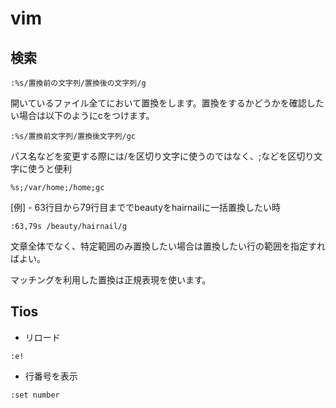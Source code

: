 # vim
## 検索
```
:%s/置換前の文字列/置換後の文字列/g
```

開いているファイル全てにおいて置換をします。置換をするかどうかを確認したい場合は以下のようにcをつけます。
```
:%s/置換前文字列/置換後文字列/gc
```

パス名などを変更する際には/を区切り文字に使うのではなく、;などを区切り文字に使うと便利
```
%s;/var/home;/home;gc
```

[例] - 63行目から79行目まででbeautyをhairnailに一括置換したい時
```
:63,79s /beauty/hairnail/g
```
文章全体でなく、特定範囲のみ置換したい場合は置換したい行の範囲を指定すればよい。

マッチングを利用した置換は正規表現を使います。

## Tios
- リロード
```
:e!
```

- 行番号を表示
```
:set number
```
